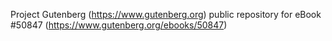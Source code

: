 Project Gutenberg (https://www.gutenberg.org) public repository for
eBook #50847 (https://www.gutenberg.org/ebooks/50847)
